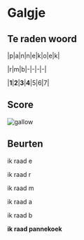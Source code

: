 # Galgje

## Te raden woord

|p|a|n|n|e|k|o|e|k|

|r|m|b|-|-|-|-|

|**1**|**2**|**3**|**4**|5|6|7|

## Score
![gallow](./images/4.png)

## Beurten

ik raad e

ik raad r

ik raad m

ik raad a

ik raad b

**ik raad pannekoek**